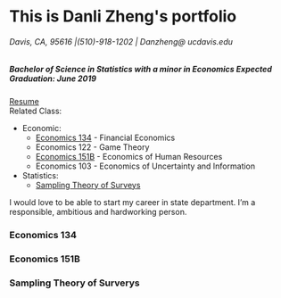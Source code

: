 # This is Danli Zheng's portfolio
###### Davis, CA, 95616 |(510)-918-1202 | Danzheng@ ucdavis.edu
##### Bachelor of Science in Statistics with a minor in Economics Expected Graduation: June 2019

[Resume](./copyofdanlizhengresume.pdf)  
Related Class: 
- Economic: 
  * [Economics 134](###economics134) - Financial Economics
  * Economics 122 - Game Theory
  * [Economics 151B](###economics151b) - Economics of Human Resources
  * Economics 103 - Economics of Uncertainty and Information
- Statistics: 
  * [Sampling Theory of Surveys](###samplingtheoryofsurverys)
  

I would love to be able to start my career in state department. I’m a responsible, ambitious and hardworking person. 

### Economics 134






### Economics 151B  





### Sampling Theory of Surverys
